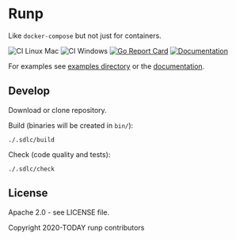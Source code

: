 # Runp

Like `docker-compose` but not just for containers.

![CI Linux Mac](https://github.com/enr/gip/workflows/CI%20Linux%20Mac/badge.svg)
![CI Windows](https://github.com/enr/gip/workflows/CI%20Windows/badge.svg)
[![Go Report Card](https://goreportcard.com/badge/github.com/enr/gip)](https://goreportcard.com/report/github.com/enr/gip)
[![Documentation](https://img.shields.io/badge/Website-Documentation-orange)](https://enr.github.io/gip/)

For examples see [examples directory](examples/) or the [documentation](https://enr.github.io/runp/).


## Develop

Download or clone repository.

Build (binaries will be created in `bin/`):

```
./.sdlc/build
```

Check (code quality and tests):

```
./.sdlc/check
```


## License

Apache 2.0 - see LICENSE file.

Copyright 2020-TODAY runp contributors
